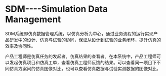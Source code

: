 # SDM----Simulation Data Management

SDM系统即仿真数据管理系统，以仿真分析为中心，通过业务流程的运行实现产品研发中的设计、仿真与试验的协同，保证从设计到试验的业务闭环，提升仿真的效率及协同性。 

产品工程师是仿真任务的发起者，仿真结果的查看者。在本系统中，产品工程师可以发起仿真项目和仿真工单，查看仿真工程师反馈的结果。可以查看同一项目下不同仿真方案间的仿真图像对比，也可以查看仿真数据与试验实测数据的图像对比。

# 



